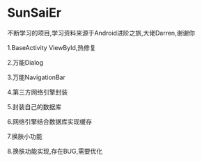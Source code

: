 # SunSaiEr
不断学习的项目,学习资料来源于Android进阶之旅,大佬Darren,谢谢你


1.BaseActivity ViewById,热修复


2.万能Dialog


3.万能NavigationBar


4.第三方网络引擎封装


5.封装自己的数据库


6.网络引擎结合数据库实现缓存


7.换肤小功能


8.换肤功能实现,存在BUG,需要优化
